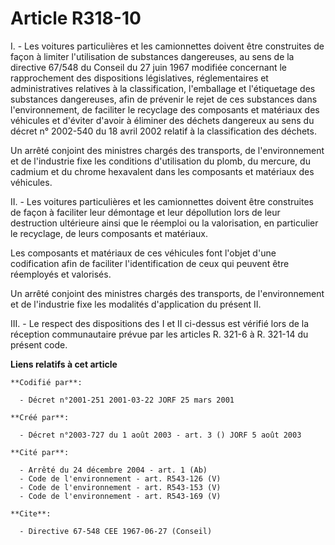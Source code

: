 # Article R318-10

I. - Les voitures particulières et les camionnettes doivent être construites de façon à limiter l'utilisation de substances
dangereuses, au sens de la directive 67/548 du Conseil du 27 juin 1967 modifiée concernant le rapprochement des dispositions
législatives, réglementaires et administratives relatives à la classification, l'emballage et l'étiquetage des substances
dangereuses, afin de prévenir le rejet de ces substances dans l'environnement, de faciliter le recyclage des composants et
matériaux des véhicules et d'éviter d'avoir à éliminer des déchets dangereux au sens du décret n° 2002-540 du 18 avril 2002
relatif à la classification des déchets.

Un arrêté conjoint des ministres chargés des transports, de l'environnement et de l'industrie fixe les conditions
d'utilisation du plomb, du mercure, du cadmium et du chrome hexavalent dans les composants et matériaux des véhicules.

II. - Les voitures particulières et les camionnettes doivent être construites de façon à faciliter leur démontage et leur
dépollution lors de leur destruction ultérieure ainsi que le réemploi ou la valorisation, en particulier le recyclage, de
leurs composants et matériaux.

Les composants et matériaux de ces véhicules font l'objet d'une codification afin de faciliter l'identification de ceux qui
peuvent être réemployés et valorisés.

Un arrêté conjoint des ministres chargés des transports, de l'environnement et de l'industrie fixe les modalités
d'application du présent II.

III. - Le respect des dispositions des I et II ci-dessus est vérifié lors de la réception communautaire prévue par les
articles R. 321-6 à R. 321-14 du présent code.

**Liens relatifs à cet article**

	**Codifié par**:

	  - Décret n°2001-251 2001-03-22 JORF 25 mars 2001

	**Créé par**:

	  - Décret n°2003-727 du 1 août 2003 - art. 3 () JORF 5 août 2003

	**Cité par**:

	  - Arrêté du 24 décembre 2004 - art. 1 (Ab)
	  - Code de l'environnement - art. R543-126 (V)
	  - Code de l'environnement - art. R543-153 (V)
	  - Code de l'environnement - art. R543-169 (V)

	**Cite**:

	  - Directive 67-548 CEE 1967-06-27 (Conseil)
